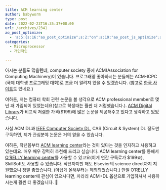 ```yaml
---
title: ACM learning center
author: babyworm
type: post
date: 2022-02-23T16:35:37+00:00
url: /archives/2341
ao_post_optimize:
  - 'a:5:{s:16:"ao_post_optimize";s:2:"on";s:19:"ao_post_js_optimize";s:2:"on";s:20:"ao_post_css_optimize";s:2:"on";s:12:"ao_post_ccss";s:2:"on";s:16:"ao_post_lazyload";s:2:"on";}'
categories:
  - Microprocessor
  - 개인적인

---
```

아시는 분들도 많을텐데, computer society 중에 ACM(Association for Computing Machinery)이 있습니다. 프로그래밍 좋아하시는 분들께는 ACM-ICPC (국제 대학생 프로그래밍 대회)로 조금 더 알려져 있을 수 있겠습니다. (참고로 <a rel="noreferrer noopener" href="http://icpckorea.org/" target="_blank">한국 사이트</a>도 있네요.)

여하튼, 저는 컴퓨터 학회 관련 논문을 볼 생각으로 ACM professional member로 몇 년 째 가입되어 있었는데요(참고로 학생때는 훨씬 더 저렴했습니다.). <a rel="noreferrer noopener" href="https://dl.acm.org/" target="_blank">ACM Digital Library</a>가 비교적 저렴한 가격($199)에 많은 논문을 제공해주고 있다고 생각하고 있었습니다. 

사실 ACM DL과 <a href="https://www.computer.org/csdl/home" target="_blank" rel="noreferrer noopener">IEEE Computer Society DL</a>, CAS (Circuit & System) DL 정도만 구독하면, 제가 관심분야 논문은 거의 얻을 수 있습니다. 

여하튼, 작년쯤부터 <a href="https://learning.acm.org/" target="_blank" rel="noreferrer noopener">ACM learning center</a>라는 것이 있다는 것을 인지하고 사용하고 있는데요. 매우 매우 강력히 추천해 드리고 싶습니다. ACM learning center를 통해서 [O&#8217;RELLY learning center][1]를 사용할 수 있고요(이게 연간 구독료가 $199죠), SkillSoft도 사용할 수 있습니다. 작년까지만 해도 Elsevier의 science direct까지 지원했으니 정말 좋았습니다. (아쉽게 올해부터는 제외되었습니다.) 만일 O&#8217;RELLY learning center에 관심이 있으시다면, 차라리 ACM+DL 옵션으로 가입하셔서 사용하시는게 훨씬 더 좋겠습니다. 🙂

 [1]: https://learning.oreilly.com/home/